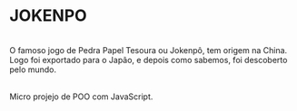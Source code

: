# JOKENPO <br>
<br>
O famoso jogo de Pedra Papel Tesoura ou Jokenpô, tem origem na China.<br>
Logo foi exportado para o Japão, e depois como sabemos, foi descoberto pelo mundo.<br>
<br>

Micro projejo de POO com JavaScript.
